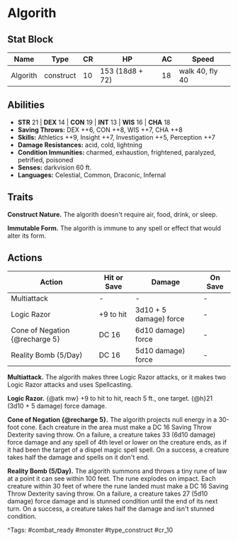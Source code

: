 # Algorith

## Stat Block

| Name | Type | CR | HP | AC | Speed |
|------|------|----|----|----|-------|
| Algorith | construct | 10 | 153 (18d8 + 72) | 18 | walk 40, fly 40 |

## Abilities

- **STR** 21 | **DEX** 14 | **CON** 19 | **INT** 13 | **WIS** 16 | **CHA** 18
- **Saving Throws:** DEX ++6, CON ++8, WIS ++7, CHA ++8  
- **Skills:** Athletics ++9, Insight ++7, Investigation ++5, Perception ++7  
- **Damage Resistances:** acid, cold, lightning  
- **Condition Immunities:** charmed, exhaustion, frightened, paralyzed, petrified, poisoned  
- **Senses:** darkvision 60 ft.  
- **Languages:** Celestial, Common, Draconic, Infernal

## Traits

**Construct Nature.** The algorith doesn't require air, food, drink, or sleep.

**Immutable Form.** The algorith is immune to any spell or effect that would alter its form.


## Actions

| Action | Hit or Save | Damage | On Save |
|--------|--------------|--------|----------|
| Multiattack | - | - | - |
| Logic Razor | +9 to hit | 3d10 + 5 damage) force | - |
| Cone of Negation {@recharge 5} | DC 16 | 6d10 damage) force | - |
| Reality Bomb (5/Day) | DC 16 | 5d10 damage) force | - |

**Multiattack.** The algorith makes three Logic Razor attacks, or it makes two Logic Razor attacks and uses Spellcasting.

**Logic Razor.** {@atk mw} +9 to hit to hit, reach 5 ft., one target. {@h}21 (3d10 + 5 damage) force damage.

**Cone of Negation {@recharge 5}.** The algorith projects null energy in a 30-foot cone. Each creature in the area must make a DC 16 Saving Throw Dexterity saving throw. On a failure, a creature takes 33 (6d10 damage) force damage and any spell of 4th level or lower on the creature ends, as if it had been the target of a dispel magic spell spell. On a success, a creature takes half the damage and spells on it don't end.

**Reality Bomb (5/Day).** The algorith summons and throws a tiny rune of law at a point it can see within 100 feet. The rune explodes on impact. Each creature within 30 feet of where the rune landed must make a DC 16 Saving Throw Dexterity saving throw. On a failure, a creature takes 27 (5d10 damage) force damage and is stunned condition until the end of its next turn. On a success, a creature takes half the damage and isn't stunned condition.


^Tags: #combat_ready #monster #type_construct #cr_10